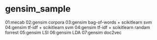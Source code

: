 # gensim_sample

01:mecab
02:gensim corpora
03:gensim bag-of-words + scikitlearn svm
04:gensim tf-idf + scikitlearn svm
04:gensim tf-idf + scikitlearn randam forrest
05:gensim LSI
06:gensim LDA
07:gensim doc2vec

